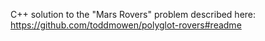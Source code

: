 C++ solution to the "Mars Rovers" problem described here: https://github.com/toddmowen/polyglot-rovers#readme
